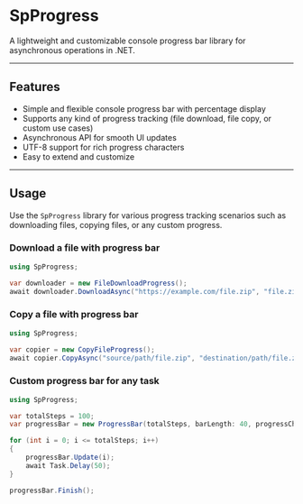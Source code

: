 # SpProgress

A lightweight and customizable console progress bar library for asynchronous operations in .NET.

---

## Features

- Simple and flexible console progress bar with percentage display
- Supports any kind of progress tracking (file download, file copy, or custom use cases)
- Asynchronous API for smooth UI updates
- UTF-8 support for rich progress characters
- Easy to extend and customize

---

## Usage

Use the `SpProgress` library for various progress tracking scenarios such as downloading files, copying files, or any custom progress.

### Download a file with progress bar

```csharp
using SpProgress;

var downloader = new FileDownloadProgress();
await downloader.DownloadAsync("https://example.com/file.zip", "file.zip");
```

### Copy a file with progress bar

```csharp
using SpProgress;

var copier = new CopyFileProgress();
await copier.CopyAsync("source/path/file.zip", "destination/path/file.zip");
```

### Custom progress bar for any task

```csharp
using SpProgress;

var totalSteps = 100;
var progressBar = new ProgressBar(totalSteps, barLength: 40, progressChar: '#', prefix: "Processing: ");

for (int i = 0; i <= totalSteps; i++)
{
    progressBar.Update(i);
    await Task.Delay(50);
}

progressBar.Finish();
```
